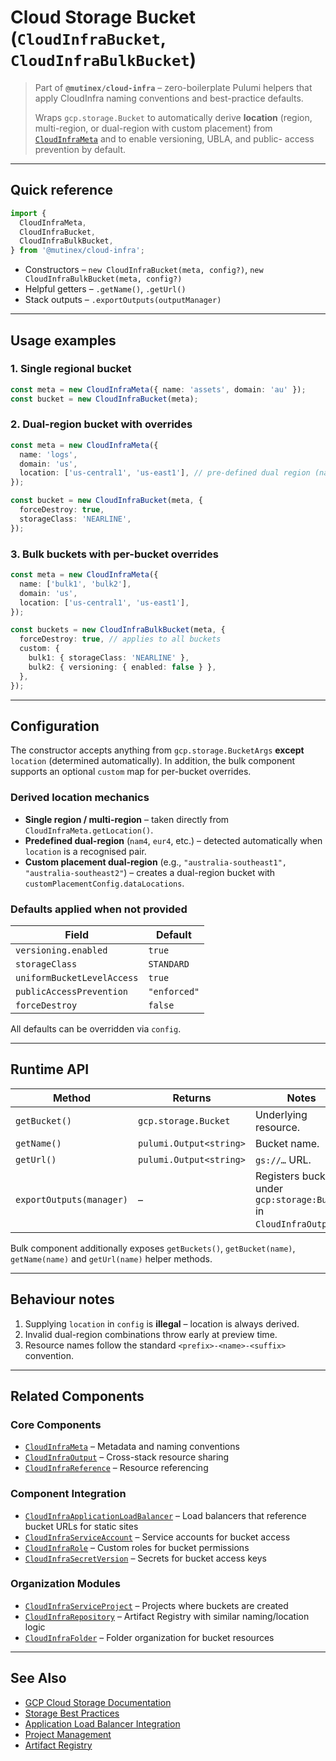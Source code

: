 # Cloud Storage Bucket (`CloudInfraBucket`, `CloudInfraBulkBucket`)

> Part of **`@mutinex/cloud-infra`** – zero-boilerplate Pulumi helpers that
> apply CloudInfra naming conventions and best-practice defaults.
>
> Wraps `gcp.storage.Bucket` to automatically derive **location** (region,
> multi-region, or dual-region with custom placement) from
> [`CloudInfraMeta`](../../core/meta) and to enable versioning, UBLA, and public-
> access prevention by default.

---

## Quick reference

```ts
import {
  CloudInfraMeta,
  CloudInfraBucket,
  CloudInfraBulkBucket,
} from '@mutinex/cloud-infra';
```

- Constructors – `new CloudInfraBucket(meta, config?)`, `new CloudInfraBulkBucket(meta, config?)`
- Helpful getters – `.getName()`, `.getUrl()`
- Stack outputs – `.exportOutputs(outputManager)`

---

## Usage examples

### 1. Single regional bucket

```ts
const meta = new CloudInfraMeta({ name: 'assets', domain: 'au' });
const bucket = new CloudInfraBucket(meta);
```

### 2. Dual-region bucket with overrides

```ts
const meta = new CloudInfraMeta({
  name: 'logs',
  domain: 'us',
  location: ['us-central1', 'us-east1'], // pre-defined dual region (nam4)
});

const bucket = new CloudInfraBucket(meta, {
  forceDestroy: true,
  storageClass: 'NEARLINE',
});
```

### 3. Bulk buckets with per-bucket overrides

```ts
const meta = new CloudInfraMeta({
  name: ['bulk1', 'bulk2'],
  domain: 'us',
  location: ['us-central1', 'us-east1'],
});

const buckets = new CloudInfraBulkBucket(meta, {
  forceDestroy: true, // applies to all buckets
  custom: {
    bulk1: { storageClass: 'NEARLINE' },
    bulk2: { versioning: { enabled: false } },
  },
});
```

---

## Configuration

The constructor accepts anything from `gcp.storage.BucketArgs` **except**
`location` (determined automatically). In addition, the bulk component supports
an optional `custom` map for per-bucket overrides.

### Derived location mechanics

- **Single region / multi-region** – taken directly from `CloudInfraMeta.getLocation()`.
- **Predefined dual-region** (`nam4`, `eur4`, etc.) – detected automatically when
  `location` is a recognised pair.
- **Custom placement dual-region** (e.g., `"australia-southeast1", "australia-southeast2"`) –
  creates a dual-region bucket with `customPlacementConfig.dataLocations`.

### Defaults applied when not provided

| Field                      | Default      |
| -------------------------- | ------------ |
| `versioning.enabled`       | `true`       |
| `storageClass`             | `STANDARD`   |
| `uniformBucketLevelAccess` | `true`       |
| `publicAccessPrevention`   | `"enforced"` |
| `forceDestroy`             | `false`      |

All defaults can be overridden via `config`.

---

## Runtime API

| Method                   | Returns                 | Notes                                                                 |
| ------------------------ | ----------------------- | --------------------------------------------------------------------- |
| `getBucket()`            | `gcp.storage.Bucket`    | Underlying resource.                                                  |
| `getName()`              | `pulumi.Output<string>` | Bucket name.                                                          |
| `getUrl()`               | `pulumi.Output<string>` | `gs://…` URL.                                                         |
| `exportOutputs(manager)` | –                       | Registers bucket(s) under `gcp:storage:Bucket` in `CloudInfraOutput`. |

Bulk component additionally exposes `getBuckets()`, `getBucket(name)`, `getName(name)` and `getUrl(name)` helper methods.

---

## Behaviour notes

1. Supplying `location` in `config` is **illegal** – location is always derived.
2. Invalid dual-region combinations throw early at preview time.
3. Resource names follow the standard `<prefix>-<name>-<suffix>` convention.

---

## Related Components

### Core Components

- [`CloudInfraMeta`](../../core/meta/README.md) – Metadata and naming conventions
- [`CloudInfraOutput`](../../core/output/README.md) – Cross-stack resource sharing
- [`CloudInfraReference`](../../core/reference/README.md) – Resource referencing

### Component Integration

- [`CloudInfraApplicationLoadBalancer`](../alb/README.md) – Load balancers that reference bucket URLs for static sites
- [`CloudInfraServiceAccount`](../account/README.md) – Service accounts for bucket access
- [`CloudInfraRole`](../role/README.md) – Custom roles for bucket permissions
- [`CloudInfraSecretVersion`](../secret/README.md) – Secrets for bucket access keys

### Organization Modules

- [`CloudInfraServiceProject`](../../organization/project/README.md) – Projects where buckets are created
- [`CloudInfraRepository`](../../organization/repository/README.md) – Artifact Registry with similar naming/location logic
- [`CloudInfraFolder`](../../organization/folder/README.md) – Folder organization for bucket resources

---

## See Also

- [GCP Cloud Storage Documentation](https://cloud.google.com/storage/docs)
- [Storage Best Practices](https://cloud.google.com/storage/docs/best-practices)
- [Application Load Balancer Integration](../alb/README.md)
- [Project Management](../../organization/project/README.md)
- [Artifact Registry](../../organization/repository/README.md)
